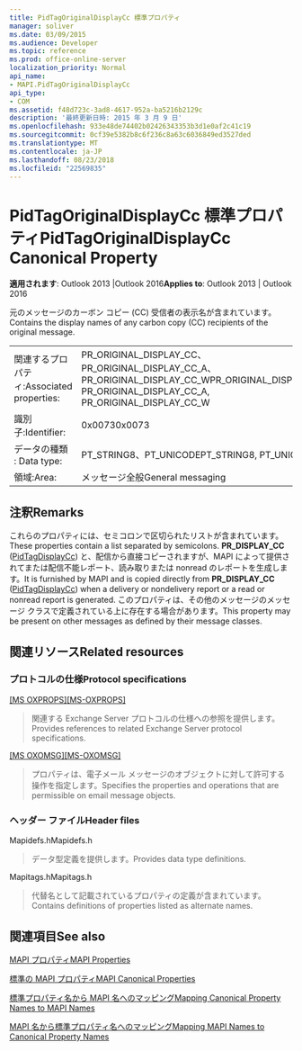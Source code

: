 ```yaml
---
title: PidTagOriginalDisplayCc 標準プロパティ
manager: soliver
ms.date: 03/09/2015
ms.audience: Developer
ms.topic: reference
ms.prod: office-online-server
localization_priority: Normal
api_name:
- MAPI.PidTagOriginalDisplayCc
api_type:
- COM
ms.assetid: f48d723c-3ad8-4617-952a-ba5216b2129c
description: '最終更新日時: 2015 年 3 月 9 日'
ms.openlocfilehash: 933e48de74402b02426343353b3d1e0af2c41c19
ms.sourcegitcommit: 0cf39e5382b8c6f236c8a63c6036849ed3527ded
ms.translationtype: MT
ms.contentlocale: ja-JP
ms.lasthandoff: 08/23/2018
ms.locfileid: "22569835"
---
```

# <a name="pidtagoriginaldisplaycc-canonical-property"></a><span data-ttu-id="fc43c-103">PidTagOriginalDisplayCc 標準プロパティ</span><span class="sxs-lookup"><span data-stu-id="fc43c-103">PidTagOriginalDisplayCc Canonical Property</span></span>

  
  
<span data-ttu-id="fc43c-104">**適用されます**: Outlook 2013 |Outlook 2016</span><span class="sxs-lookup"><span data-stu-id="fc43c-104">**Applies to**: Outlook 2013 | Outlook 2016</span></span> 
  
<span data-ttu-id="fc43c-105">元のメッセージのカーボン コピー (CC) 受信者の表示名が含まれています。</span><span class="sxs-lookup"><span data-stu-id="fc43c-105">Contains the display names of any carbon copy (CC) recipients of the original message.</span></span>
  
|||
|:-----|:-----|
|<span data-ttu-id="fc43c-106">関連するプロパティ:</span><span class="sxs-lookup"><span data-stu-id="fc43c-106">Associated properties:</span></span>  <br/> |<span data-ttu-id="fc43c-107">PR_ORIGINAL_DISPLAY_CC、PR_ORIGINAL_DISPLAY_CC_A、PR_ORIGINAL_DISPLAY_CC_W</span><span class="sxs-lookup"><span data-stu-id="fc43c-107">PR_ORIGINAL_DISPLAY_CC, PR_ORIGINAL_DISPLAY_CC_A, PR_ORIGINAL_DISPLAY_CC_W</span></span>  <br/> |
|<span data-ttu-id="fc43c-108">識別子:</span><span class="sxs-lookup"><span data-stu-id="fc43c-108">Identifier:</span></span>  <br/> |<span data-ttu-id="fc43c-109">0x0073</span><span class="sxs-lookup"><span data-stu-id="fc43c-109">0x0073</span></span>  <br/> |
|<span data-ttu-id="fc43c-110">データの種類 : </span><span class="sxs-lookup"><span data-stu-id="fc43c-110">Data type:</span></span>  <br/> |<span data-ttu-id="fc43c-111">PT_STRING8、PT_UNICODE</span><span class="sxs-lookup"><span data-stu-id="fc43c-111">PT_STRING8, PT_UNICODE</span></span>  <br/> |
|<span data-ttu-id="fc43c-112">領域:</span><span class="sxs-lookup"><span data-stu-id="fc43c-112">Area:</span></span>  <br/> |<span data-ttu-id="fc43c-113">メッセージ全般</span><span class="sxs-lookup"><span data-stu-id="fc43c-113">General messaging</span></span>  <br/> |
   
## <a name="remarks"></a><span data-ttu-id="fc43c-114">注釈</span><span class="sxs-lookup"><span data-stu-id="fc43c-114">Remarks</span></span>

<span data-ttu-id="fc43c-115">これらのプロパティには、セミコロンで区切られたリストが含まれています。</span><span class="sxs-lookup"><span data-stu-id="fc43c-115">These properties contain a list separated by semicolons.</span></span> <span data-ttu-id="fc43c-116">**PR_DISPLAY_CC** ([PidTagDisplayCc](pidtagdisplaycc-canonical-property.md)) と、配信から直接コピーされますが、MAPI によって提供されてまたは配信不能レポート、読み取りまたは nonread のレポートを生成します。</span><span class="sxs-lookup"><span data-stu-id="fc43c-116">It is furnished by MAPI and is copied directly from **PR_DISPLAY_CC** ([PidTagDisplayCc](pidtagdisplaycc-canonical-property.md)) when a delivery or nondelivery report or a read or nonread report is generated.</span></span> <span data-ttu-id="fc43c-117">このプロパティは、その他のメッセージのメッセージ クラスで定義されている上に存在する場合があります。</span><span class="sxs-lookup"><span data-stu-id="fc43c-117">This property may be present on other messages as defined by their message classes.</span></span>
  
## <a name="related-resources"></a><span data-ttu-id="fc43c-118">関連リソース</span><span class="sxs-lookup"><span data-stu-id="fc43c-118">Related resources</span></span>

### <a name="protocol-specifications"></a><span data-ttu-id="fc43c-119">プロトコルの仕様</span><span class="sxs-lookup"><span data-stu-id="fc43c-119">Protocol specifications</span></span>

<span data-ttu-id="fc43c-120">[[MS OXPROPS]](http://msdn.microsoft.com/library/f6ab1613-aefe-447d-a49c-18217230b148%28Office.15%29.aspx)</span><span class="sxs-lookup"><span data-stu-id="fc43c-120">[[MS-OXPROPS]](http://msdn.microsoft.com/library/f6ab1613-aefe-447d-a49c-18217230b148%28Office.15%29.aspx)</span></span>
  
> <span data-ttu-id="fc43c-121">関連する Exchange Server プロトコルの仕様への参照を提供します。</span><span class="sxs-lookup"><span data-stu-id="fc43c-121">Provides references to related Exchange Server protocol specifications.</span></span>
    
<span data-ttu-id="fc43c-122">[[MS OXOMSG]](http://msdn.microsoft.com/library/daa9120f-f325-4afb-a738-28f91049ab3c%28Office.15%29.aspx)</span><span class="sxs-lookup"><span data-stu-id="fc43c-122">[[MS-OXOMSG]](http://msdn.microsoft.com/library/daa9120f-f325-4afb-a738-28f91049ab3c%28Office.15%29.aspx)</span></span>
  
> <span data-ttu-id="fc43c-123">プロパティは、電子メール メッセージのオブジェクトに対して許可する操作を指定します。</span><span class="sxs-lookup"><span data-stu-id="fc43c-123">Specifies the properties and operations that are permissible on email message objects.</span></span>
    
### <a name="header-files"></a><span data-ttu-id="fc43c-124">ヘッダー ファイル</span><span class="sxs-lookup"><span data-stu-id="fc43c-124">Header files</span></span>

<span data-ttu-id="fc43c-125">Mapidefs.h</span><span class="sxs-lookup"><span data-stu-id="fc43c-125">Mapidefs.h</span></span>
  
> <span data-ttu-id="fc43c-126">データ型定義を提供します。</span><span class="sxs-lookup"><span data-stu-id="fc43c-126">Provides data type definitions.</span></span>
    
<span data-ttu-id="fc43c-127">Mapitags.h</span><span class="sxs-lookup"><span data-stu-id="fc43c-127">Mapitags.h</span></span>
  
> <span data-ttu-id="fc43c-128">代替名として記載されているプロパティの定義が含まれています。</span><span class="sxs-lookup"><span data-stu-id="fc43c-128">Contains definitions of properties listed as alternate names.</span></span>
    
## <a name="see-also"></a><span data-ttu-id="fc43c-129">関連項目</span><span class="sxs-lookup"><span data-stu-id="fc43c-129">See also</span></span>



[<span data-ttu-id="fc43c-130">MAPI プロパティ</span><span class="sxs-lookup"><span data-stu-id="fc43c-130">MAPI Properties</span></span>](mapi-properties.md)
  
[<span data-ttu-id="fc43c-131">標準の MAPI プロパティ</span><span class="sxs-lookup"><span data-stu-id="fc43c-131">MAPI Canonical Properties</span></span>](mapi-canonical-properties.md)
  
[<span data-ttu-id="fc43c-132">標準プロパティ名から MAPI 名へのマッピング</span><span class="sxs-lookup"><span data-stu-id="fc43c-132">Mapping Canonical Property Names to MAPI Names</span></span>](mapping-canonical-property-names-to-mapi-names.md)
  
[<span data-ttu-id="fc43c-133">MAPI 名から標準プロパティ名へのマッピング</span><span class="sxs-lookup"><span data-stu-id="fc43c-133">Mapping MAPI Names to Canonical Property Names</span></span>](mapping-mapi-names-to-canonical-property-names.md)

